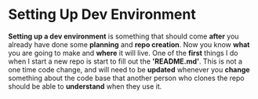 # Setting Up Dev Environment

**Setting up a dev environment** is something that should come **after** you already have done some **planning** and **repo creation**. Now you know **what** you are going to make and **where** it will live. One of the **first** things I do when I start a new repo is start to fill out the **'README.md'**. This is not a one time code change, and will need to be **updated** whenever you **change** something about the code base that another person who clones the repo should be able to **understand** when they use it.
